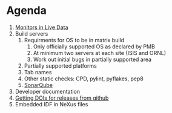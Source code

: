 Agenda
======

1. [Monitors in Live Data](https://github.com/mantidproject/documents/blob/master/Design/MonitorsInLiveData.md)
2. Build servers
   1. Requirments for OS to be in matrix build
      1. Only officially supported OS as declared by PMB
      2. At minimum two servers at each site (ISIS and ORNL)
      3. Work out initial bugs in partially supported area
   2. Partially supported platforms
   3. Tab names
   4. Other static checks: CPD, pylint, pyflakes, pep8
   5. [SonarQube](http://www.sonarqube.org/)
2. Developer documentation
6. [Getting DOIs for releases from github](https://guides.github.com/activities/citable-code/)
7. Embedded IDF in NeXus files
